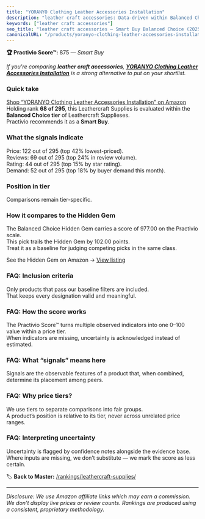 ```yaml
---
title: "YORANYO Clothing Leather Accessories Installation"
description: "leather craft accessories: Data-driven within Balanced Choice ranking using the Practivio Score™. Positioned by quality, value, demand, findability, momentum."
keywords: ["leather craft accessories"]
seo_title: "leather craft accessories — Smart Buy Balanced Choice (2025)"
canonicalURL: "/products/yoranyo-clothing-leather-accessories-installation-B08MYGW9K7/"
---
```


**🏆 Practivio Score™:** 875 — _Smart Buy_


*If you're comparing **leather craft accessories**, **[YORANYO Clothing Leather Accessories Installation](https://www.amazon.com/dp/B08MYGW9K7?tag=practivio-20)** is a strong alternative to put on your shortlist.*
### Quick take
[Shop “YORANYO Clothing Leather Accessories Installation” on Amazon](https://www.amazon.com/dp/B08MYGW9K7?tag=practivio-20)
Holding rank **68 of 295**, this Leathercraft Supplies is evaluated within the **Balanced Choice tier** of Leathercraft Supplieses.  
Practivio recommends it as a **Smart Buy**.

### What the signals indicate
Price: 122 out of 295 (top 42% lowest-priced).  
Reviews: 69 out of 295 (top 24% in review volume).  
Rating: 44 out of 295 (top 15% by star rating).  
Demand: 52 out of 295 (top 18% by buyer demand this month).

### Position in tier
Comparisons remain tier-specific.

### How it compares to the Hidden Gem
The Balanced Choice Hidden Gem carries a score of 977.00 on the Practivio scale.  
This pick trails the Hidden Gem by 102.00 points.  
Treat it as a baseline for judging competing picks in the same class.  

See the Hidden Gem on Amazon → [View listing](https://www.amazon.com/dp/B06XRDBGY6?tag=practivio-20)

### FAQ: Inclusion criteria
Only products that pass our baseline filters are included.  
That keeps every designation valid and meaningful.

### FAQ: How the score works
The Practivio Score™ turns multiple observed indicators into one 0–100 value within a price tier.  
When indicators are missing, uncertainty is acknowledged instead of estimated.

### FAQ: What “signals” means here
Signals are the observable features of a product that, when combined, determine its placement among peers.

### FAQ: Why price tiers?
We use tiers to separate comparisons into fair groups.  
A product’s position is relative to its tier, never across unrelated price ranges.

### FAQ: Interpreting uncertainty
Uncertainty is flagged by confidence notes alongside the evidence base.  
Where inputs are missing, we don’t substitute — we mark the score as less certain.


🏷️ **Back to Master:** [/rankings/leathercraft-supplies/](/rankings/leathercraft-supplies/)

---
_Disclosure: We use Amazon affiliate links which may earn a commission. We don’t display live prices or review counts. Rankings are produced using a consistent, proprietary methodology._
